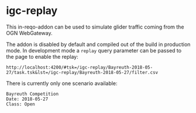 igc-replay
===============================================================================

This in-reqo-addon can be used to simulate glider traffic coming from the
OGN WebGateway.

The addon is disabled by default and compiled out of the build in production
mode. In development mode a `replay` query parameter can be passed to the
page to enable the replay:

    http://localhost:4200/#tsk=/igc-replay/Bayreuth-2018-05-27/task.tsk&lst=/igc-replay/Bayreuth-2018-05-27/filter.csv

There is currently only one scenario available:

    Bayreuth Competition
    Date: 2018-05-27
    Class: Open
